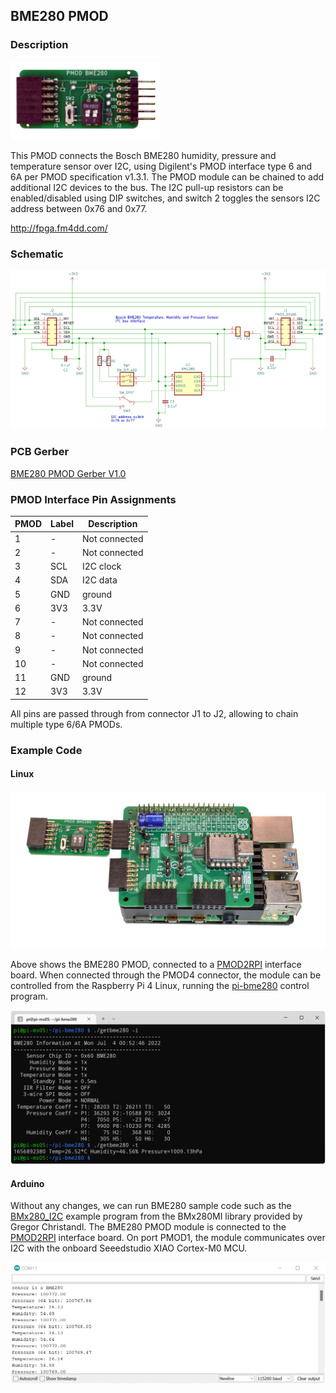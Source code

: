 ## BME280 PMOD

### Description

<img src="images/bme280-smd-top.png" width="240px">

This PMOD connects the Bosch BME280 humidity, pressure and temperature sensor over I2C, using Digilent's PMOD interface type 6 and 6A per PMOD specification v1.3.1. The PMOD module can be chained to add additional I2C devices to the bus. The I2C pull-up resistors can be enabled/disabled using DIP switches, and switch 2 toggles the sensors I2C address between 0x76 and 0x77.

http://fpga.fm4dd.com/

### Schematic
![BME280 PMOD Schematics](images/schema.png)

### PCB Gerber
[BME280 PMOD Gerber V1.0](20220624-bme280-gerber-v10.zip)

### PMOD Interface Pin Assignments

PMOD |	Label |	Description
-----|--------|---------------
1    |	-     |	Not connected
2    |	-     |	Not connected
3    |	SCL   |	I2C clock
4    |  SDA   | I2C data
5    |  GND   | ground
6    |  3V3   | 3.3V
7    |	-     |	Not connected
8    |	-     |	Not connected
9    |  -     | Not connected
10   |  -     |	Not connected
11   |  GND   | ground
12   |  3V3   | 3.3V

All pins are passed through from connector J1 to J2, allowing to chain multiple type 6/6A PMODs.

### Example Code

#### Linux

![BME280 PMOD on PMOD2RPI](images/bme280-pmod2rpi.png)

Above shows the BME280 PMOD, connected to a [PMOD2RPI](https://github.com/fm4dd/pmod2rpi) interface board. When connected through the PMOD4 connector, the module can be controlled from the Raspberry Pi 4 Linux, running the [pi-bme280](https://github.com/fm4dd/pi-bme280) control program.

![BME280 PMOD Data Read](images/bme280-rpi-dataread.png)

#### Arduino

Without any changes, we can run BME280 sample code such as the [BMx280_I2C](https://bitbucket.org/christandlg/bmx280mi/src/master/examples/BMx280_I2C/BMx280_I2C.ino) example program from the BMx280MI library provided by Gregor Christandl. The BME280 PMOD module is connected to the [PMOD2RPI](https://github.com/fm4dd/pmod2rpi) interface board. On port PMOD1, the module communicates over I2C with the onboard Seeedstudio XIAO Cortex-M0 MCU.

![BME280 PMOD Data Read](images/bme280-xiao-dataread.png)
